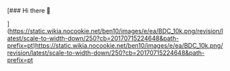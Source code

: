[### Hi there 👋

<!--
**SamuelGuL/SamuelGuL** is a ✨ _special_ ✨ repository because its `README.md` (this file) appears on your GitHub profile.

Here are some ideas to get you started:

- 🔭 I’m currently working on ...
- 🌱 I’m currently learning ...
- 👯 I’m looking to collaborate on ...
- 🤔 I’m looking for help with ...
- 💬 Ask me about ...
- 📫 How to reach me: ...
- 😄 Pronouns: ...
- ⚡ Fun fact: ...
-->
](https://static.wikia.nocookie.net/ben10/images/e/ea/BDC_10k.png/revision/latest/scale-to-width-down/250?cb=20170715224648&path-prefix=pt)https://static.wikia.nocookie.net/ben10/images/e/ea/BDC_10k.png/revision/latest/scale-to-width-down/250?cb=20170715224648&path-prefix=pt
